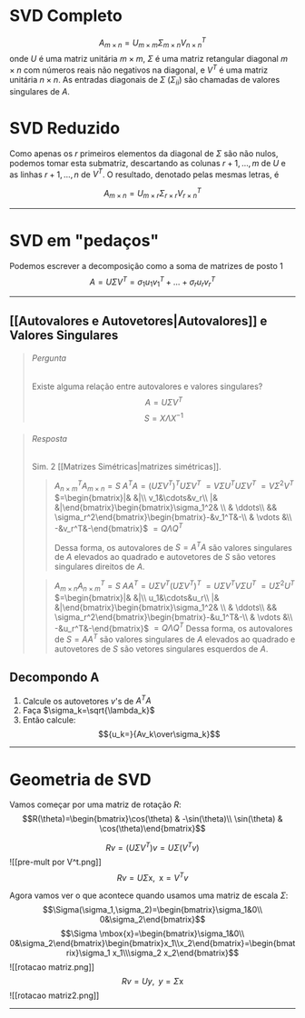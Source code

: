 # SVD Completo

$$A_{m\times n}=U_{m\times m}\Sigma_{m\times n} V_{n\times n}^T$$
onde $U$ é uma matriz unitária $m\times m$, $\Sigma$ é uma matriz retangular diagonal $m\times n$ com números reais não negativos na diagonal, e $V^T$ é uma matriz unitária $n\times n$. As entradas diagonais de $\Sigma\;(\Sigma_{ii})$ são chamadas de valores singulares de $A$.

# SVD Reduzido

Como apenas os $r$ primeiros elementos da diagonal de $\Sigma$ são não nulos, podemos tomar esta submatriz, descartando as colunas $r+1,\ldots,m$ de $U$ e as linhas $r+1,\ldots,n$ de $V^T$. O resultado, denotado pelas mesmas letras, é

$$A_{m\times n}=U_{m\times r}\Sigma_{r\times r} V_{r\times n}^T$$

---

#  SVD em "pedaços"

Podemos escrever a decomposição como a soma de matrizes de posto 1
$$A=U\Sigma V^T=\sigma_1u_1v_1^T+\ldots+\sigma_ru_rv_r^T$$

---
## [[Autovalores e Autovetores|Autovalores]] e Valores Singulares

>###### Pergunta
> Existe alguma relação entre autovalores e valores singulares?
> $$A = U\Sigma V^T$$
> $$S=X\Lambda X^{-1}$$

>###### Resposta
>Sim. 2 [[Matrizes Simétricas|matrizes simétricas]].
>>$A_{n\times m}^TA_{m\times n}=S$
>>$A^TA=(U\Sigma V^T)^TU\Sigma V^T$
>>$=V\Sigma U^TU\Sigma V^T$
>>$=V\Sigma^2V^T$
>>$=\begin{bmatrix}|& &|\\ v_1&\cdots&v_r\\ |& &|\end{bmatrix}\begin{bmatrix}\sigma_1^2& \\ & \ddots\\ && \sigma_r^2\end{bmatrix}\begin{bmatrix}-&v_1^T&-\\ & \vdots &\\ -&v_r^T&-\end{bmatrix}$
>>$=Q\Lambda Q^T$
>>
>> Dessa forma, os autovalores de $S=A^TA$ são valores singulares de $A$ elevados ao quadrado e autovetores de $S$ são vetores singulares direitos de $A$.
>
>>$A_{m\times n}A_{n\times m}^T=S$
>>$AA^T=U\Sigma V^T(U\Sigma V^T)^T$
>>$=U\Sigma V^TV\Sigma U^T$
>>$=U\Sigma^2 U^T$
>>$=\begin{bmatrix}|& &|\\ u_1&\cdots&u_r\\ |& &|\end{bmatrix}\begin{bmatrix}\sigma_1^2& \\ & \ddots\\ && \sigma_r^2\end{bmatrix}\begin{bmatrix}-&u_1^T&-\\ & \vdots &\\ -&u_r^T&-\end{bmatrix}$
>>$=Q\Lambda Q^T$
>> Dessa forma, os autovalores de $S=AA^T$ são valores singulares de $A$ elevados ao quadrado e autovetores de $S$ são vetores singulares esquerdos de $A$.

## Decompondo A
 1. Calcule os autovetores $v$'s de $A^TA$
 2. Faça $\sigma_k=\sqrt{\lambda_k}$
 3. Então calcule: $${u_k=}{Av_k\over\sigma_k}$$
 
 ---
 # Geometria de SVD
 
 Vamos começar por uma matriz de rotação $R$:
 $$R(\theta)=\begin{bmatrix}\cos(\theta) & -\sin(\theta)\\ \sin(\theta) & \cos(\theta)\end{bmatrix}$$
 
 $$Rv=(U\Sigma V^T)v = U\Sigma(V^Tv)$$
 ![[pre-mult por V^t.png]]
  $$Rv= U\Sigma \mbox{x},\;\;\mbox{x}=V^Tv$$
  
  Agora vamos ver o que acontece quando usamos uma matriz de escala $\Sigma$:
  $$\Sigma(\sigma_1,\sigma_2)=\begin{bmatrix}\sigma_1&0\\ 0&\sigma_2\end{bmatrix}$$
  $$\Sigma \mbox{x}=\begin{bmatrix}\sigma_1&0\\ 0&\sigma_2\end{bmatrix}\begin{bmatrix}x_1\\x_2\end{bmatrix}=\begin{bmatrix}\sigma_1 x_1\\\sigma_2 x_2\end{bmatrix}$$
  ![[rotacao matriz.png]]
  $$Rv=Uy,\;\;y=\Sigma\mbox{x}$$
  ![[rotacao matriz2.png]]
  
  ---
